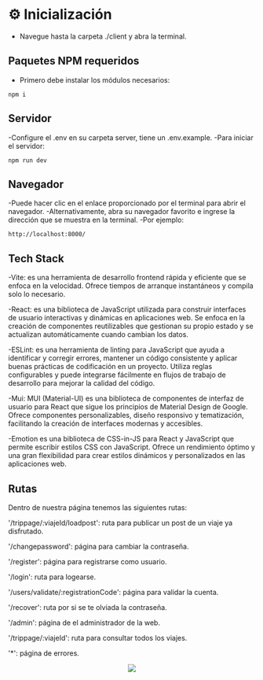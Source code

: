 # ⚙ Inicialización

- Navegue hasta la carpeta ./client y abra la terminal.

## Paquetes NPM requeridos

- Primero debe instalar los módulos necesarios:

```
npm i
```

## Servidor

-Configure el .env en su carpeta server, tiene un .env.example.
-Para iniciar el servidor:

```
npm run dev
```

## Navegador

-Puede hacer clic en el enlace proporcionado por el terminal para abrir el navegador.
-Alternativamente, abra su navegador favorito e ingrese la dirección que se muestra en la terminal.
-Por ejemplo:

```
http://localhost:8000/
```

## Tech Stack

-Vite: es una herramienta de desarrollo frontend rápida y eficiente que se enfoca en la velocidad. Ofrece tiempos de arranque instantáneos y compila solo lo necesario.

-React: es una biblioteca de JavaScript utilizada para construir interfaces de usuario interactivas y dinámicas en aplicaciones web. Se enfoca en la creación de componentes reutilizables que gestionan su propio estado y se actualizan automáticamente cuando cambian los datos.

-ESLint: es una herramienta de linting para JavaScript que ayuda a identificar y corregir errores, mantener un código consistente y aplicar buenas prácticas de codificación en un proyecto. Utiliza reglas configurables y puede integrarse fácilmente en flujos de trabajo de desarrollo para mejorar la calidad del código.

-Mui: MUI (Material-UI) es una biblioteca de componentes de interfaz de usuario para React que sigue los principios de Material Design de Google. Ofrece componentes personalizables, diseño responsivo y tematización, facilitando la creación de interfaces modernas y accesibles.

-Emotion es una biblioteca de CSS-in-JS para React y JavaScript que permite escribir estilos CSS con JavaScript. Ofrece un rendimiento óptimo y una gran flexibilidad para crear estilos dinámicos y personalizados en las aplicaciones web.

## Rutas

Dentro de nuestra página tenemos las siguientes rutas:

'/trippage/:viajeId/loadpost': ruta para publicar un post de un viaje ya disfrutado.

'/changepassword': página para cambiar la contraseña.

'/register': página para registrarse como usuario.

'/login': ruta para logearse.

'/users/validate/:registrationCode': página para validar la cuenta.

'/recover': ruta por si se te olviada la contraseña.

'/admin': página de el administrador de la web.

'/trippage/:viajeId': ruta para consultar todos los viajes.

'*': página de errores.


<p align="center">
    <img src="https://skillicons.dev/icons?i=vite,react,eslint" />
</p>

